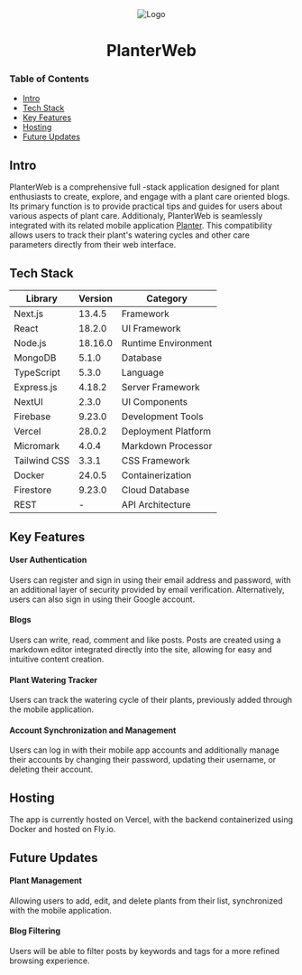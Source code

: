 <div align="center">
  <img src="client/src/assets/icons/logoLong.svg" alt="Logo" />
  <h1> PlanterWeb </h1>
</div>


### Table of Contents
* [Intro](#intro)
* [Tech Stack](#tech-stack)
* [Key Features](#key-features)
* [Hosting](#hosting)
* [Future Updates](#future-updates)

## Intro
PlanterWeb is a comprehensive full -stack application designed for plant enthusiasts to create, explore, and engage with a plant care oriented blogs. Its primary function is to provide practical tips and guides for users about various aspects of plant care. Additionaly, PlanterWeb is seamlessly integrated with its related mobile application [Planter](https://github.com/Rata-z/Planter). This compatibility allows users to track their plant's watering cycles and other care parameters directly from their web interface. 
## Tech Stack
| Library                                    | Version    | Category             |
|--------------------------------------------|------------|----------------------|
| Next.js                                    | 13.4.5     | Framework            |
| React                                      | 18.2.0     | UI Framework         |
| Node.js                                    | 18.16.0    | Runtime Environment  |
| MongoDB                                    | 5.1.0      | Database             |
| TypeScript                                 | 5.3.0      | Language             |
| Express.js                                 | 4.18.2     | Server Framework     |
| NextUI                                     | 2.3.0      | UI Components        |
| Firebase                                   | 9.23.0     | Development Tools    |
| Vercel                                     | 28.0.2     | Deployment Platform  |
| Micromark                                  | 4.0.4      | Markdown Processor   |
| Tailwind CSS                               | 3.3.1      | CSS Framework        |
| Docker                                     | 24.0.5     | Containerization     |
| Firestore                                  | 9.23.0     | Cloud Database       |
| REST                                       | -          | API Architecture     |
## Key Features
#### User Authentication
Users can register and sign in using their email address and password, with an additional layer of security provided by email verification.
Alternatively, users can also sign in using their Google account.

#### Blogs
Users can write, read, comment and like posts. Posts are created using a markdown editor integrated directly into the site, allowing for easy and intuitive content creation.

#### Plant Watering Tracker
Users can track the watering cycle of their plants, previously added through the mobile application.

#### Account Synchronization and Management
Users can log in with their mobile app accounts and additionally manage their accounts by changing their password, updating their username, or deleting their account.

## Hosting
The app is currently hosted on Vercel, with the backend containerized using Docker and hosted on Fly.io.

## Future Updates
#### Plant Management
Allowing users to add, edit, and delete plants from their list, synchronized with the mobile application.

#### Blog Filtering
Users will be able to filter posts by keywords and tags for a more refined browsing experience.

